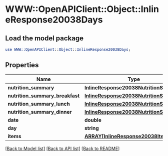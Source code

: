 # WWW::OpenAPIClient::Object::InlineResponse20038Days

## Load the model package
```perl
use WWW::OpenAPIClient::Object::InlineResponse20038Days;
```

## Properties
Name | Type | Description | Notes
------------ | ------------- | ------------- | -------------
**nutrition_summary** | [**InlineResponse20038NutritionSummary**](InlineResponse20038NutritionSummary.md) |  | [optional] 
**nutrition_summary_breakfast** | [**InlineResponse20038NutritionSummary**](InlineResponse20038NutritionSummary.md) |  | [optional] 
**nutrition_summary_lunch** | [**InlineResponse20038NutritionSummary**](InlineResponse20038NutritionSummary.md) |  | [optional] 
**nutrition_summary_dinner** | [**InlineResponse20038NutritionSummary**](InlineResponse20038NutritionSummary.md) |  | [optional] 
**date** | **double** |  | 
**day** | **string** |  | 
**items** | [**ARRAY[InlineResponse20038Items]**](InlineResponse20038Items.md) |  | [optional] 

[[Back to Model list]](../README.md#documentation-for-models) [[Back to API list]](../README.md#documentation-for-api-endpoints) [[Back to README]](../README.md)


